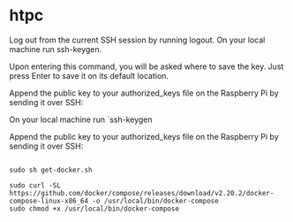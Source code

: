 # htpc

Log out from the current SSH session by running logout. On your local machine run ssh-keygen.

Upon entering this command, you will be asked where to save the key. Just press Enter to save it on its default location.

Append the public key to your authorized_keys file on the Raspberry Pi by sending it over SSH:

On your local machine run `ssh-keygen

Append the public key to your authorized_keys file on the Raspberry Pi by sending it over SSH:

```ssh-copy-id pi@<RASPBERRY_IP>
```

```curl -fsSL https://get.docker.com -o get-docker.sh
sudo sh get-docker.sh
```
```
sudo curl -SL https://github.com/docker/compose/releases/download/v2.20.2/docker-compose-linux-x86_64 -o /usr/local/bin/docker-compose
sudo chmod +x /usr/local/bin/docker-compose
